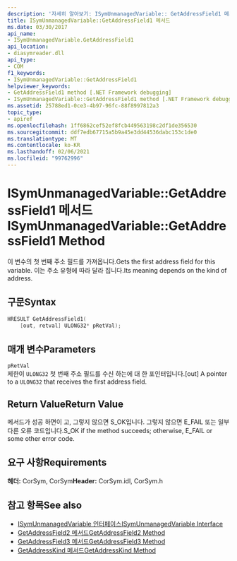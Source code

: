```yaml
---
description: '자세히 알아보기: ISymUnmanagedVariable:: GetAddressField1 메서드'
title: ISymUnmanagedVariable::GetAddressField1 메서드
ms.date: 03/30/2017
api_name:
- ISymUnmanagedVariable.GetAddressField1
api_location:
- diasymreader.dll
api_type:
- COM
f1_keywords:
- ISymUnmanagedVariable::GetAddressField1
helpviewer_keywords:
- GetAddressField1 method [.NET Framework debugging]
- ISymUnmanagedVariable::GetAddressField1 method [.NET Framework debugging]
ms.assetid: 25788ed1-0ce3-4b97-96fc-88f8997812a3
topic_type:
- apiref
ms.openlocfilehash: 1ff6862cef52ef8fcb449563198c2df1de356530
ms.sourcegitcommit: ddf7edb67715a5b9a45e3dd44536dabc153c1de0
ms.translationtype: MT
ms.contentlocale: ko-KR
ms.lasthandoff: 02/06/2021
ms.locfileid: "99762996"
---
```

# <a name="isymunmanagedvariablegetaddressfield1-method"></a><span data-ttu-id="6c2a9-103">ISymUnmanagedVariable::GetAddressField1 메서드</span><span class="sxs-lookup"><span data-stu-id="6c2a9-103">ISymUnmanagedVariable::GetAddressField1 Method</span></span>

<span data-ttu-id="6c2a9-104">이 변수의 첫 번째 주소 필드를 가져옵니다.</span><span class="sxs-lookup"><span data-stu-id="6c2a9-104">Gets the first address field for this variable.</span></span> <span data-ttu-id="6c2a9-105">이는 주소 유형에 따라 달라 집니다.</span><span class="sxs-lookup"><span data-stu-id="6c2a9-105">Its meaning depends on the kind of address.</span></span>  
  
## <a name="syntax"></a><span data-ttu-id="6c2a9-106">구문</span><span class="sxs-lookup"><span data-stu-id="6c2a9-106">Syntax</span></span>  
  
```cpp  
HRESULT GetAddressField1(  
    [out, retval] ULONG32* pRetVal);  
```  
  
## <a name="parameters"></a><span data-ttu-id="6c2a9-107">매개 변수</span><span class="sxs-lookup"><span data-stu-id="6c2a9-107">Parameters</span></span>  

 `pRetVal`  
 <span data-ttu-id="6c2a9-108">제한이 `ULONG32` 첫 번째 주소 필드를 수신 하는에 대 한 포인터입니다.</span><span class="sxs-lookup"><span data-stu-id="6c2a9-108">[out] A pointer to a `ULONG32` that receives the first address field.</span></span>  
  
## <a name="return-value"></a><span data-ttu-id="6c2a9-109">Return Value</span><span class="sxs-lookup"><span data-stu-id="6c2a9-109">Return Value</span></span>  

 <span data-ttu-id="6c2a9-110">메서드가 성공 하면이 고, 그렇지 않으면 S_OK입니다. 그렇지 않으면 E_FAIL 또는 일부 다른 오류 코드입니다.</span><span class="sxs-lookup"><span data-stu-id="6c2a9-110">S_OK if the method succeeds; otherwise, E_FAIL or some other error code.</span></span>  
  
## <a name="requirements"></a><span data-ttu-id="6c2a9-111">요구 사항</span><span class="sxs-lookup"><span data-stu-id="6c2a9-111">Requirements</span></span>  

 <span data-ttu-id="6c2a9-112">**헤더:** CorSym, CorSym</span><span class="sxs-lookup"><span data-stu-id="6c2a9-112">**Header:** CorSym.idl, CorSym.h</span></span>  
  
## <a name="see-also"></a><span data-ttu-id="6c2a9-113">참고 항목</span><span class="sxs-lookup"><span data-stu-id="6c2a9-113">See also</span></span>

- [<span data-ttu-id="6c2a9-114">ISymUnmanagedVariable 인터페이스</span><span class="sxs-lookup"><span data-stu-id="6c2a9-114">ISymUnmanagedVariable Interface</span></span>](isymunmanagedvariable-interface.md)
- [<span data-ttu-id="6c2a9-115">GetAddressField2 메서드</span><span class="sxs-lookup"><span data-stu-id="6c2a9-115">GetAddressField2 Method</span></span>](isymunmanagedvariable-getaddressfield2-method.md)
- [<span data-ttu-id="6c2a9-116">GetAddressField3 메서드</span><span class="sxs-lookup"><span data-stu-id="6c2a9-116">GetAddressField3 Method</span></span>](isymunmanagedvariable-getaddressfield3-method.md)
- [<span data-ttu-id="6c2a9-117">GetAddressKind 메서드</span><span class="sxs-lookup"><span data-stu-id="6c2a9-117">GetAddressKind Method</span></span>](isymunmanagedvariable-getaddresskind-method.md)
